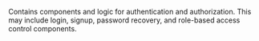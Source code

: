 Contains components and logic for authentication and authorization. This may include login, signup, password recovery, and role-based access control components.
